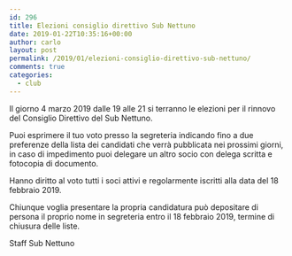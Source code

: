 ```yaml
---
id: 296
title: Elezioni consiglio direttivo Sub Nettuno
date: 2019-01-22T10:35:16+00:00
author: carlo
layout: post
permalink: /2019/01/elezioni-consiglio-direttivo-sub-nettuno/
comments: true
categories:
  - club
---
```


Il giorno 4 marzo 2019 dalle 19 alle 21 si terranno le elezioni per il rinnovo del Consiglio Direttivo del Sub Nettuno.

Puoi esprimere il tuo voto presso la segreteria indicando fino a due preferenze della lista dei candidati che verrà pubblicata nei prossimi giorni, in caso di impedimento puoi delegare un altro socio con delega scritta e fotocopia di documento.

Hanno diritto al voto tutti i soci attivi e regolarmente iscritti alla data del 18 febbraio 2019.

Chiunque voglia presentare la propria candidatura può depositare di persona il proprio nome in segreteria entro il 18 febbraio 2019, termine di chiusura delle liste.

Staff Sub Nettuno
